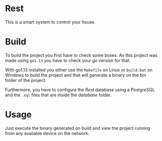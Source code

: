 # Rest

This is a smart system to control your house.

# Build

To build the project you first have to check some boxes. As this project was
made using `go1.13` you have to check your go version for that.

With go1.13 installed you either use the `Makefile` on Linux or `build.bat` on
Windows to build the project and that will generate a binary on the bin folder
of the project.

Furthermore, you have to configure the _Rest_ database using a PostgreSQL and
the `.sql` files that are inside the *database* folder.

# Usage

Just execute the binary generated on build and view the project running from
any available device on the network.